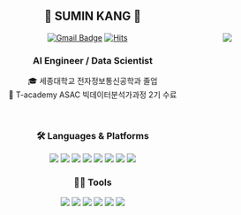 <div align="center">

  
  
## 👋 SUMIN KANG 👋

  <img align="right" src="http://mazassumnida.wtf/api/v2/generate_badge?boj=dustmqwnd2ya"/>
  
[![Gmail Badge](https://img.shields.io/badge/kangsumin2ya@gmail.com-d14836?style=flat-square&logo=Gmail&logoColor=white&link=mailto:kangsumin2ya@gmail.com)](kangsumin2ya@gmail.com)
[![Hits](https://hits.seeyoufarm.com/api/count/incr/badge.svg?url=https%3A%2F%2Fgithub.com%2Fkangsumin2ya&count_bg=%23C83D4D&title_bg=%23555555&icon=&icon_color=%23E7E7E7&title=View&edge_flat=true)](https://hits.seeyoufarm.com) 


### AI Engineer / Data Scientist

🎓 세종대학교 전자정보통신공학과 졸업  
🔎 T-academy ASAC 빅데이터분석가과정 2기 수료

  <br>
 
</div>


<div align="center">

  
### **🛠️ Languages & Platforms**

<img src="https://img.shields.io/badge/Python-3766AB?style=flat-square&logo=Python&logoColor=white"/> <img src="https://img.shields.io/badge/MySQL-4479A1?style=flat-square&logo=MySQL&logoColor=white"/> <img src="https://img.shields.io/badge/PostgreSQL-4169E1?style=flat-square&logo=PostgreSQL&logoColor=white"/> <img src="https://img.shields.io/badge/Google Cloud-4285F4?style=flat-square&logo=Google Cloud&logoColor=white"/> <img src="https://img.shields.io/badge/Ubuntu-E95420?style=flat-square&logo=Ubuntu&logoColor=white"/> <img src="https://img.shields.io/badge/Docker-2496ED?style=flat-square&logo=Docker&logoColor=white"/> <img src="https://img.shields.io/badge/Prefect-070E10?style=flat-square&logo=Prefect&logoColor=white"/> <img src="https://img.shields.io/badge/Streamlit-FF4B4B?style=flat-square&logo=Streamlit&logoColor=white"/> 


### **💪🏼 Tools**

 <img src="https://img.shields.io/badge/Visual Studio Code-007ACC?style=flat-square&logo=Visual Studio Code&logoColor=white"/> <img src="https://img.shields.io/badge/Git-F05032?style=flat-square&logo=Git&logoColor=white"/> <img src="https://img.shields.io/badge/GitHub-181717?style=flat-square&logo=GitHub&logoColor=white"/> <img src="https://img.shields.io/badge/Slack-4A154B?style=flat-square&logo=Slack&logoColor=white"/> <img src="https://img.shields.io/badge/Discord-5865F2?style=flat-square&logo=Discord&logoColor=white"/> <img src="https://img.shields.io/badge/Notion-000000?style=flat-square&logo=Notion&logoColor=white"/>


<!--

![Sumin's GitHub stats](https://github-readme-stats.vercel.app/api?username=kangsumin2ya&theme=vue-dark&show_icons=true)


**kangsumin2ya/kangsumin2ya** is a ✨ _special_ ✨ repository because its `README.md` (this file) appears on your GitHub profile.

Here are some ideas to get you started:

- 🔭 I’m currently working on ...
- 🌱 I’m currently learning ...
- 👯 I’m looking to collaborate on ...
- 🤔 I’m looking for help with ...
- 💬 Ask me about ...
- 📫 How to reach me: ...
- 😄 Pronouns: ...
- ⚡ Fun fact: ...
-->
